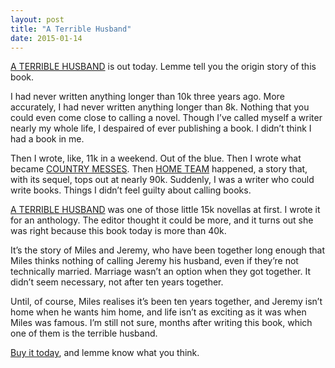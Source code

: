 ```yaml
---
layout: post
title: "A Terrible Husband"
date: 2015-01-14
---
```


[A TERRIBLE HUSBAND](http://www.dreamspinnerpress.com/store/product_info.php?products_id=5943) is out today. Lemme tell you the origin story of this book.

I had never written anything longer than 10k three years ago. More accurately, I had never written anything longer than 8k. Nothing that you could even come close to calling a novel. Though I’ve called myself a writer nearly my whole life, I despaired of ever publishing a book. I didn’t think I had a book in me.

Then I wrote, like, 11k in a weekend. Out of the blue. Then I wrote what became [COUNTRY MESSES](http://jamesondash.ca/countrymesses.html). Then [HOME TEAM](http://www.dreamspinnerpress.com/store/product_info.php?products_id=4211) happened, a story that, with its sequel, tops out at nearly 90k. Suddenly, I was a writer who could write books. Things I didn’t feel guilty about calling books.

[A TERRIBLE HUSBAND](http://www.dreamspinnerpress.com/store/product_info.php?products_id=5943) was one of those little 15k novellas at first. I wrote it for an anthology. The editor thought it could be more, and it turns out she was right because this book today is more than 40k.

It’s the story of Miles and Jeremy, who have been together long enough that Miles thinks nothing of calling Jeremy his husband, even if they’re not technically married. Marriage wasn’t an option when they got together. It didn’t seem necessary, not after ten years together.

Until, of course, Miles realises it’s been ten years together, and Jeremy isn’t home when he wants him home, and life isn’t as exciting as it was when Miles was famous. I’m still not sure, months after writing this book, which one of them is the terrible husband.

[Buy it today](http://www.dreamspinnerpress.com/store/product_info.php?products_id=5943), and lemme know what you think. 
